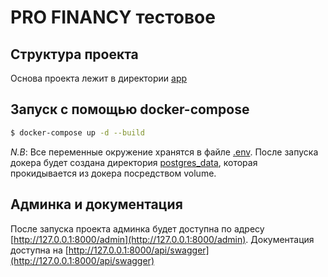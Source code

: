 # PRO FINANCY тестовое

## Структура проекта

Основа проекта лежит в директории [app](./app)

## Запуск с помощью docker-compose

```bash
$ docker-compose up -d --build
```

_N.B_: Все переменные окружение хранятся в файле [.env](.env).
После запуска докера будет создана директория [postgres_data](./postgres_data), которая прокидывается из докера
посредством volume.

## Админка и документация

После запуска проекта админка будет доступна по адресу [http://127.0.0.1:8000/admin](http://127.0.0.1:8000/admin).
Документация доступна на [http://127.0.0.1:8000/api/swagger](http://127.0.0.1:8000/api/swagger)